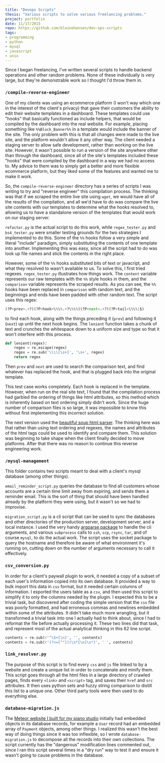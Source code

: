 ```yaml
---
title: "Devops Scripts"
thesis: "Various scripts to solve various freelancing problems."
project: portfolio
date: 11/17/2015
repo: https://github.com/blainehansen/dev-ops-scripts
tags:
- programming
- python
- mysql
- javascript
- unix
---
```


Since I began freelancing, I've written several scripts to handle backend operations and other random problems. None of these individually is very large, but they're demonstrable work so I thought I'd throw them in.


### `/compile-reverse-engineer`

One of my clients was using an ecommerce platform (I won't way which one in the interest of the client's privacy) that gave their customers the ability to edit their website templates in a dashboard. These templates could use "hooks" that basically functioned as include helpers, that would be compiled by the dashboard into the real website. For example, placing something like `%%Block_Banner%%` in a template would include the banner of the site. The only problem with this is that all changes were made to the live site, and the platform wouldn't allow it any other way. The client needed a staging server to allow safe development, rather than working on the live site. However, it wasn't possible to run a version of the site anywhere other than through the dashboard, since all of the site's templates included these "hooks" that were compiled by the dashboard in a way we had no access to. My advice to them was to simply get a better and more flexible ecommerce platform, but they liked some of the features and wanted me to make it work.

So, the `compile-reverse-engineer` directory has a series of scripts I was writing to try and "reverse engineer" this compilation process. The thinking was that if we scraped the entire live site using `wget`, we would have all of the results of the compilation, and all we'd have to do was compare the live site contents with our templates to determine what the hooks resolved to, allowing us to have a standalone version of the templates that would work on our staging server.

`refactor.py` is the actual script to do this work, while `regex_tester.py` and `bs4_tester.py` were smaller testing grounds for the two strategies I implemented to do this. Some of the `%%` hooks follow a very simple and literal "include" paradigm, simply substituting the contents of one template into another. Implementing this was easy, since all the script had to do was look up file names and stick the contents in the right place.

However, some of the `%%` hooks substituted bits of text or javacript, and what they resolved to wasn't available to us. To solve this, I first tried regexes. `regex_tester.py` illustrates how things work. The `content` variable represents our raw templates with the `%%` style hooks in them, and the `comparison` variable represents the scraped results. As you can see, the `%%` hooks have been replaced in `comparison` with random text, and the beginnings and ends have been padded with other random text. The script uses this regex:

```python
(?P<prev>.+?)(?P<hook>\%\%.+?\%\%)(?P<next>.+?)(?P<tail>\%\%|$)
```

to find each hook, along with the things preceding it (`prev`) and following it (`next`) up until the next hook begins. The `lenient` function takes a chunk of text and crunches the whitespace down to a uniform size and type so that it won't interfere with this process.

```python
def lenient(regex):
	regex = re.escape(regex)
	regex = re.sub('\\\\[\s+]', '\s+', regex)
	return regex
```

Then `prev` and `next` are used to search the comparison text, and find whatever has replaced the hook, and that is plugged back into the original template.

This test case works completely. Each hook is replaced in the template. However, when run on the real site text, I found that the compilation process had garbled the ordering of things like html attributes, so this method which is inherently based on text ordering simply didn't work. Since the huge number of comparison files is so large, it was impossible to know this without first implementing this incorrect solution.

The next version used the [beautiful soup html parser](http://www.crummy.com/software/BeautifulSoup/bs4/doc/). The thinking here was that rather than using text ordering and regexes, the names and attributes of the html tags could be used to identify and compare them. This solution was beginning to take shape when the client finally decided to move platforms. After that there was no reason to continue this reverse engineering work.


### `/mysql-management`

This folder contains two scripts meant to deal with a client's mysql database (among other things).

`email_reminder_script.py` queries the database to find all customers whose accounts are a certain time limit away from expiring, and sends them a reminder email. This is the sort of thing that should have been handled already by the platform they were using, but it wasn't so we had to improvise.

`migration_script.py` is a cli script that can be used to sync the databases and other directories of the production server, development server, and a local instance. I used the very handy [argparse package](https://docs.python.org/2/library/argparse.html) to handle the cli arguments, and various `subprocess` calls to `ssh`, `scp`, `rsync`, `tar`, and of course `mysql`, to do the actual work. The script uses the socket package to query the hostname and therefore be aware of what environment it's running on, cutting down on the number of arguments necessary to call it effectively.


### `csv_conversion.py`

In order for a client's paywall plugin to work, it needed a copy of a subset of each user's information copied into its own database. It provided a way to bulk import this data in `csv` format, but it needed certain columns of information. I exported the users table as a `csv`, and then used this script to simplify it to only the columns needed by the plugin. I expected this to be a trivial task, but discovered after coding the simple version that the `csv` file was poorly formatted, and had erroneous commas and newlines embedded within some of the attributes. It didn't take much more wrangling, but it transformed a trivial task into one I actually had to think about, since I had to reformat the file before actually processing it. These two lines did that task, and represent most of the actual analytical thinking in this 62 line script.

```python
contents = re.sub(r'^\S+[\n]', '', contents)
contents = re.sub(r'(?<=[^"])(\s*[\n]\s*)', ' ', contents)
```


### `link_resolver.py`

The purpose of this script is to find every `css` and `js` file linked to by a website and create a unique list in order to concatenate and minify them. This script goes through all the html files in a large directory of crawled pages, finds every `<link>` and `<script>` tag, and saves their `href` and `src` attributes. It then uses python sets and fuzzy string comparison to distill this list to a unique one. Other third party tools were then used to do everything else.


### `database-migration.js`

The [Meteor website I built for my piano studio](/meteor-piano-website) initially had embedded objects in its database records, for example a `User` record had an embedded array of `Payment` objects, among other things. I realized this wasn't the best way of doing things since it was too inflexible, so I wrote `database-migration.js` to decompose all the records into their own collections. The script currently has the "dangerous" modification lines commented out, since I ran this script several times in a "dry run" way to test it and ensure it wasn't going to cause problems in the database.